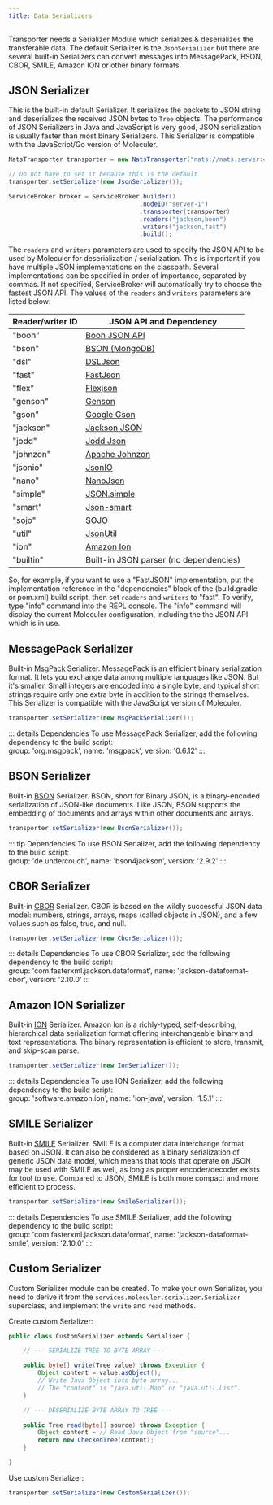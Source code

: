 ```yaml
---
title: Data Serializers
---
```


Transporter needs a Serializer Module which serializes & deserializes the transferable data.
The default Serializer is the `JsonSerializer` but there are several built-in Serializers
can convert messages into MessagePack, BSON, CBOR, SMILE, Amazon ION or other binary formats.

## JSON Serializer

This is the built-in default Serializer.
It serializes the packets to JSON string and deserializes the received JSON bytes to `Tree` objects.
The performance of JSON Serializers in Java and JavaScript is very good,
JSON serialization is usually faster than most binary Serializers.
This Serializer is compatible with the JavaScript/Go version of Moleculer.

```java
NatsTransporter transporter = new NatsTransporter("nats://nats.server:4222");

// Do not have to set it because this is the default
transporter.setSerializer(new JsonSerializer());

ServiceBroker broker = ServiceBroker.builder()
                                    .nodeID("server-1")
                                    .transporter(transporter)
                                    .readers("jackson,boon")
                                    .writers("jackson,fast")
                                    .build();
```

The `readers` and `writers` parameters are used to specify the JSON API
to be used by Moleculer for deserialization / serialization.
This is important if you have multiple JSON implementations on the classpath.
Several implementations can be specified in order of importance, separated by commas.
If not specified, ServiceBroker will automatically try to choose the fastest JSON API.
The values of the `readers` and `writers` parameters are listed below:

| Reader/writer ID | JSON API and Dependency |
| ---------------- | ----------------------- |
| "boon"    | [Boon JSON API](https://mvnrepository.com/artifact/io.fastjson/boon) |
| "bson"    | [BSON (MongoDB)](https://mvnrepository.com/artifact/org.mongodb/bson) |
| "dsl"     | [DSLJson](https://mvnrepository.com/artifact/com.dslplatform/dsl-json) |
| "fast"    | [FastJson](https://mvnrepository.com/artifact/com.alibaba/fastjson) |
| "flex"    | [Flexjson](https://mvnrepository.com/artifact/net.sf.flexjson/flexjson) |
| "genson"  | [Genson](https://mvnrepository.com/artifact/com.owlike/genson) |
| "gson"    | [Google Gson](https://mvnrepository.com/artifact/com.google.code.gson/gson) |
| "jackson" | [Jackson JSON](https://mvnrepository.com/artifact/com.fasterxml.jackson.core/jackson-databind) |
| "jodd"    | [Jodd Json](https://mvnrepository.com/artifact/org.jodd/jodd-json) |
| "johnzon" | [Apache Johnzon](https://mvnrepository.com/artifact/org.apache.johnzon/johnzon-normalMapper) |
| "jsonio"  | [JsonIO](https://mvnrepository.com/artifact/com.cedarsoftware/json-io) |
| "nano"    | [NanoJson](https://mvnrepository.com/artifact/com.grack/nanojson) |
| "simple"  | [JSON.simple](https://mvnrepository.com/artifact/com.googlecode.json-simple/json-simple) |
| "smart"   | [Json-smart](https://mvnrepository.com/artifact/net.minidev/json-smart) |
| "sojo"    | [SOJO](https://mvnrepository.com/artifact/net.sf.sojo/sojo) |
| "util"    | [JsonUtil](https://mvnrepository.com/artifact/org.kopitubruk.util/JSONUtil) |
| "ion"     | [Amazon Ion](https://mvnrepository.com/artifact/software.amazon.ion/ion-java) |
| "builtin" | Built-in JSON parser (no dependencies) |

So, for example, if you want to use a "FastJSON" implementation,
put the implementation reference in the "dependencies" block of the (build.gradle or pom.xml) build script,
then set `readers` and `writers` to "fast". To verify, type "info" command into the REPL console.
The "info" command will display the current Moleculer configuration, including the the JSON API which is in use.

## MessagePack Serializer

Built-in [MsgPack](https://msgpack.org) Serializer.
MessagePack is an efficient binary serialization format. It lets you exchange
data among multiple languages like JSON. But it's smaller. Small
integers are encoded into a single byte, and typical short strings require
only one extra byte in addition to the strings themselves. This Serializer is
compatible with the JavaScript version of Moleculer.
 
```java
transporter.setSerializer(new MsgPackSerializer());
```

::: details Dependencies
To use MessagePack Serializer, add the following dependency to the build script:  
group: 'org.msgpack', name: 'msgpack', version: '0.6.12'
:::

## BSON Serializer

Built-in [BSON](http://bsonspec.org/) Serializer.
BSON, short for Binary JSON, is a binary-encoded serialization of JSON-like documents.
Like JSON, BSON supports the embedding of documents and arrays within other documents and arrays. 
 
```java
transporter.setSerializer(new BsonSerializer());
```

::: tip Dependencies
To use BSON Serializer, add the following dependency to the build script:  
group: 'de.undercouch', name: 'bson4jackson', version: '2.9.2'
:::

## CBOR Serializer

Built-in [CBOR](https://cbor.io/) Serializer.
CBOR is based on the wildly successful JSON data model: numbers, strings,
arrays, maps (called objects in JSON), and a few values such as false, true,
and null.
 
```java
transporter.setSerializer(new CborSerializer());
```

::: details Dependencies
To use CBOR Serializer, add the following dependency to the build script:  
group: 'com.fasterxml.jackson.dataformat', name: 'jackson-dataformat-cbor', version: '2.10.0'
:::

## Amazon ION Serializer

Built-in [ION](http://amzn.github.io/ion-docs/) Serializer.
Amazon Ion is a richly-typed, self-describing, hierarchical data
serialization format offering interchangeable binary and text
representations. The binary representation is efficient to store, transmit,
and skip-scan parse.
 
```java
transporter.setSerializer(new IonSerializer());
```

::: details Dependencies
To use ION Serializer, add the following dependency to the build script:  
group: 'software.amazon.ion', name: 'ion-java', version: '1.5.1'
:::

## SMILE Serializer

Built-in [SMILE](https://en.wikipedia.org/wiki/Smile_(data_interchange_format)) Serializer.
SMILE is a computer data interchange format based on JSON. It can also be
considered as a binary serialization of generic JSON data model, which means
that tools that operate on JSON may be used with SMILE as well, as long as
proper encoder/decoder exists for tool to use. Compared to JSON, SMILE is
both more compact and more efficient to process.
 
```java
transporter.setSerializer(new SmileSerializer());
```

::: details Dependencies
To use SMILE Serializer, add the following dependency to the build script:  
group: 'com.fasterxml.jackson.dataformat', name: 'jackson-dataformat-smile', version: '2.10.0'
:::

## Custom Serializer

Custom Serializer module can be created.
To make your own Serializer, you need to derive it from the `services.moleculer.serializer.Serializer`
superclass, and implement the `write` and `read` methods.

Create custom Serializer:

```java
public class CustomSerializer extends Serializer {

    // --- SERIALIZE TREE TO BYTE ARRAY ---

    public byte[] write(Tree value) throws Exception {
        Object content = value.asObject();
        // Write Java Object into byte array...
        // The "content" is "java.util.Map" or "java.util.List".
    }

    // --- DESERIALIZE BYTE ARRAY TO TREE ---

    public Tree read(byte[] source) throws Exception {
        Object content = // Read Java Object from "source"...
        return new CheckedTree(content);
    }

}
```

Use custom Serializer:

```java
transporter.setSerializer(new CustomSerializer());
```